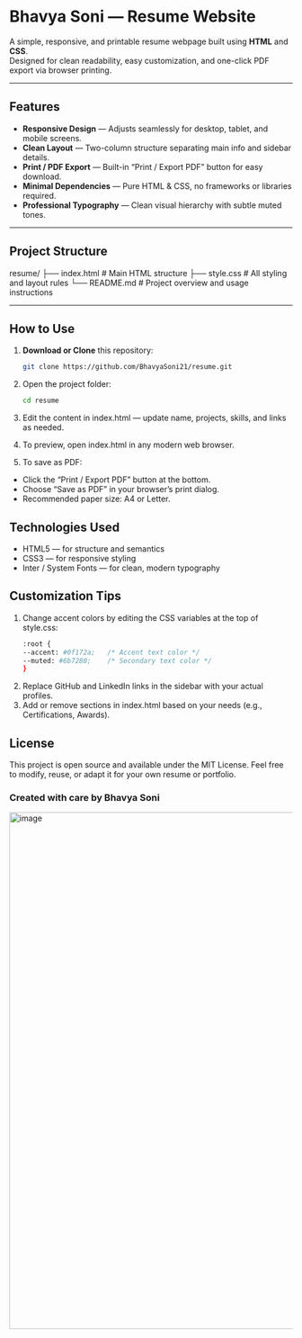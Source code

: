 # Bhavya Soni — Resume Website

A simple, responsive, and printable resume webpage built using **HTML** and **CSS**.  
Designed for clean readability, easy customization, and one-click PDF export via browser printing.

---

## Features

- **Responsive Design** — Adjusts seamlessly for desktop, tablet, and mobile screens.  
- **Clean Layout** — Two-column structure separating main info and sidebar details.  
- **Print / PDF Export** — Built-in “Print / Export PDF” button for easy download.  
- **Minimal Dependencies** — Pure HTML & CSS, no frameworks or libraries required.  
- **Professional Typography** — Clean visual hierarchy with subtle muted tones.

---

## Project Structure

resume/
├── index.html # Main HTML structure
├── style.css # All styling and layout rules
└── README.md # Project overview and usage instructions

---

## How to Use

1. **Download or Clone** this repository:
   ```bash
   git clone https://github.com/BhavyaSoni21/resume.git

2. Open the project folder:
    ```bash
    cd resume

3. Edit the content in index.html — update name, projects, skills, and links as needed.

4. To preview, open index.html in any modern web browser.

5. To save as PDF:
  - Click the “Print / Export PDF” button at the bottom.
  -  Choose “Save as PDF” in your browser’s print dialog.
  -  Recommended paper size: A4 or Letter.

## Technologies Used

  - HTML5 — for structure and semantics
  - CSS3 — for responsive styling
  - Inter / System Fonts — for clean, modern typography

## Customization Tips

1. Change accent colors by editing the CSS variables at the top of style.css:
    ```bash
    :root {
    --accent: #0f172a;   /* Accent text color */
    --muted: #6b7280;    /* Secondary text color */
    }

2. Replace GitHub and LinkedIn links in the sidebar with your actual profiles.
3. Add or remove sections in index.html based on your needs (e.g., Certifications, Awards).

## License

This project is open source and available under the MIT License.
Feel free to modify, reuse, or adapt it for your own resume or portfolio.

### Created with care by Bhavya Soni

<img width="755" height="919" alt="image" src="https://github.com/user-attachments/assets/17685d58-5193-45c4-acf8-6ff9d7701741" />

